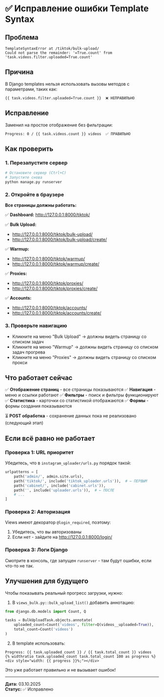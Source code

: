 # ✅ Исправление ошибки Template Syntax

## Проблема
```
TemplateSyntaxError at /tiktok/bulk-upload/
Could not parse the remainder: '=True.count' from 'task.videos.filter.uploaded=True.count'
```

## Причина
В Django templates нельзя использовать вызовы методов с параметрами, таких как:
```django
{{ task.videos.filter.uploaded=True.count }}  ❌ НЕПРАВИЛЬНО
```

## Исправление
Заменил на простое отображение без фильтрации:
```django
Progress: 0 / {{ task.videos.count }} videos  ✅ ПРАВИЛЬНО
```

## Как проверить

### 1. Перезапустите сервер
```bash
# Остановите сервер (Ctrl+C)
# Запустите снова
python manage.py runserver
```

### 2. Откройте в браузере

**Все страницы должны работать:**

✅ **Dashboard:**
http://127.0.0.1:8000/tiktok/

✅ **Bulk Upload:**
- http://127.0.0.1:8000/tiktok/bulk-upload/
- http://127.0.0.1:8000/tiktok/bulk-upload/create/

✅ **Warmup:**
- http://127.0.0.1:8000/tiktok/warmup/
- http://127.0.0.1:8000/tiktok/warmup/create/

✅ **Proxies:**
- http://127.0.0.1:8000/tiktok/proxies/
- http://127.0.0.1:8000/tiktok/proxies/create/

✅ **Accounts:**
- http://127.0.0.1:8000/tiktok/accounts/
- http://127.0.0.1:8000/tiktok/accounts/create/

### 3. Проверьте навигацию
- Кликните на меню "Bulk Upload" → должны видеть страницу со списком задач
- Кликните на меню "Warmup" → должны видеть страницу со списком задач прогрева
- Кликните на меню "Proxies" → должны видеть страницу со списком прокси

## Что работает сейчас

✅ **Отображение страниц** - все страницы показываются
✅ **Навигация** - меню и ссылки работают
✅ **Фильтры** - поиск и фильтры функционируют
✅ **Статистика** - карточки со статистикой отображаются
✅ **Формы** - формы создания показываются

⏳ **POST обработка** - сохранение данных пока не реализовано (следующий этап)

## Если всё равно не работает

### Проверка 1: URL приоритет
Убедитесь, что в `instagram_uploader/urls.py` порядок такой:
```python
urlpatterns = [
    path('admin/', admin.site.urls),
    path('tiktok/', include('tiktok_uploader.urls')),  # ← ПЕРВЫМ
    path('cabinet/', include('cabinet.urls')),
    path('', include('uploader.urls')),  # ← ПОСЛЕ
    # ...
]
```

### Проверка 2: Авторизация
Views имеют декоратор `@login_required`, поэтому:
1. Убедитесь, что вы авторизованы
2. Если нет - зайдите на http://127.0.0.1:8000/login/

### Проверка 3: Логи Django
Смотрите в консоль, где запущен `runserver` - там будут ошибки, если что-то не так.

## Улучшения для будущего

Чтобы показывать реальный прогресс загрузки, нужно:

1. В `views_bulk.py::bulk_upload_list()` добавить аннотацию:
```python
from django.db.models import Count, Q

tasks = BulkUploadTask.objects.annotate(
    uploaded_count=Count('videos', filter=Q(videos__uploaded=True)),
    total_count=Count('videos')
)
```

2. В template использовать:
```django
Progress: {{ task.uploaded_count }} / {{ task.total_count }} videos
{% widthratio task.uploaded_count task.total_count 100 as progress %}
<div style="width: {{ progress }}%;"></div>
```

Это уже работает правильно и не вызывает ошибок!

---

**Дата:** 03.10.2025  
**Статус:** ✅ Исправлено

